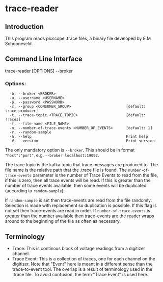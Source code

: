 # trace-reader

## Introduction
This program reads picscope .trace files, a binary file developed by E.M Schooneveld.

## Command Line Interface
trace-reader [OPTIONS] --broker <BROKER>

### Options:
```
  -b, --broker <BROKER>                                
  -u, --username <USERNAME>                            
  -p, --password <PASSWORD>                            
  -c, --group <CONSUMER_GROUP>                         [default: trace-producer]
  -t, --trace-topic <TRACE_TOPIC>                      [default: Traces]
  -f, --file-name <FILE_NAME>                          
  -n, --number-of-trace-events <NUMBER_OF_EVENTS>      [default: 1]
  -r, --random-sample                                  
  -h, --help                                           Print help
  -V, --version                                        Print version
```
The only mandatory option is `--broker`. This should be in format `"host":"port"`, e.g. `--broker localhost:19092`.

The trace topic is the kafka topic that trace messages are produced to.
The file name is the relative path that the .trace file is found.
The `number-of-trace-events` parameter is the number of Trace Events to read from the file, if this is zero, then all trace events will be read.
If this is greater than the number of trace events available, then some events will be duplicated (according to `random-sample`).

If `random-sample` is set then trace-events are read from the file randomly. Selection is made with replacement so duplication is possible.
If this flag is not set then trace-events are read in order.
If `number-of-trace-events` is greater than the number available then trace-events are the reader wraps around to the beginning of the file as often as necessary.

## Terminology
- Trace: This is continous block of voltage readings from a digitizer channel.
- Trace Event: This is a collection of traces, one for each channel on the digitizer.
Note that "Event" here is meant in a different sense than the trace-to-event tool. The overlap is a result of terminology used in the .trace file. To avoid confusion, the term "Trace Event" is used here.